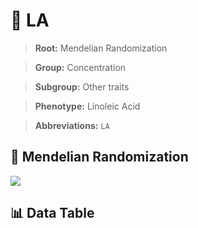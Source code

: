 # 🧪 LA

> **Root:** Mendelian Randomization

> **Group:** Concentration  

> **Subgroup:** Other traits

> **Phenotype:** Linoleic Acid  

> **Abbreviations:** `LA`

## 🧬 Mendelian Randomization  

<img src="/MR/Figures/Inverse/LA.png"/>


## 📊 Data Table


<CsvTableMRI src="/MR_Data/Inverse/LA.csv"/>
